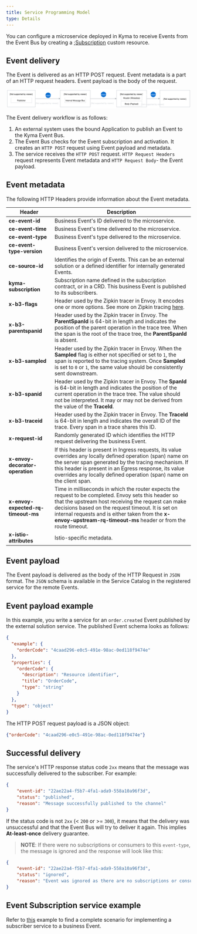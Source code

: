 ```yaml
---
title: Service Programming Model
type: Details
---
```


You can configure a microservice deployed in Kyma to receive Events from the Event Bus by creating a ;[Subscription](/components/event-bus/#custom-resource-subscription) custom resource.

## Event delivery

The Event is delivered as an HTTP POST request. Event metadata is a part of an HTTP request headers. Event payload is the body of the request.

![eventdelivery](./assets/event-delivery.svg)

The Event delivery workflow is as follows:

1. An external system uses the bound Application to publish an Event to the Kyma Event Bus.
2. The Event Bus checks for the Event subscription and activation. It creates an `HTTP POST` request using Event payload and metadata.
3. The service receives the `HTTP POST` request. `HTTP Request Headers` request represents Event metadata and `HTTP Request Body`- the Event payload.

## Event metadata

The following HTTP Headers provide information about the Event metadata.

|Header| Description|
|------|--------|
| **ce-event-id** | Business Event's ID delivered to the microservice. |
| **ce-event-time** | Business Event's time delivered to the microservice. |
| **ce-event-type** | Business Event's type delivered to the microservice. |
| **ce-event-type-version** | Business Event's version delivered to the microservice. |
| **ce-source-id** | Identifies the origin of Events. This can be an external solution or a defined identifier for internally generated Events. |
| **kyma-subscription** | Subscription name defined in the subscription contract, or in a CRD. This business Event is published to its subscribers. |
| **x-b3-flags** | Header used by the Zipkin tracer in Envoy. It encodes one or more options. See more on Zipkin tracing [here](https://github.com/openzipkin/b3-propagation). |
| **x-b3-parentspanid** | Header used by the Zipkin tracer in Envoy. The **ParentSpanId** is 64-bit in length and indicates the position of the parent operation in the trace tree. When the span is the root of the trace tree, the **ParentSpanId** is absent. |
| **x-b3-sampled** | Header used by the Zipkin tracer in Envoy. When the **Sampled** flag is either not specified or set to `1`, the span is reported to the tracing system. Once **Sampled** is set to `0` or `1`, the same value should be consistently sent downstream. |
| **x-b3-spanid** | Header used by the Zipkin tracer in Envoy. The **SpanId** is 64-bit in length and indicates the position of the current operation in the trace tree. The value should not be interpreted. It may or may not be derived from the value of the **TraceId**. |
| **x-b3-traceid** | Header used by the Zipkin tracer in Envoy. The **TraceId** is 64-bit in length and indicates the overall ID of the trace. Every span in a trace shares this ID. |
| **x-request-id** | Randomly generated ID which identifies the HTTP request delivering the business Event. |
| **x-envoy-decorator-operation** | If this header is present in Ingress requests, its value overrides any locally defined operation (span) name on the server span generated by the tracing mechanism. If this header is present in an Egress response, its value overrides any locally defined operation (span) name on the client span. |
| **x-envoy-expected-rq-timeout-ms** | Time in milliseconds in which the router expects the request to be completed. Envoy sets this header so that the upstream host receiving the request can make decisions based on the request timeout. It is set on internal requests and is either taken from the **x-envoy-upstream-rq-timeout-ms** header or from the route timeout. |
| **x-istio-attributes** | Istio-specific metadata. |

## Event payload

The Event payload is delivered as the body of the HTTP Request in `JSON` format. The `JSON` schema is available in the Service Catalog in the registered service for the remote Events.

## Event payload example

In this example, you write a service for an `order.created` Event published by the external solution service. The published Event schema looks as follows:

```json
{
  "example": {
    "orderCode": "4caad296-e0c5-491e-98ac-0ed118f9474e"
  },
  "properties": {
    "orderCode": {
      "description": "Resource identifier",
      "title": "OrderCode",
      "type": "string"
    }
  },
  "type": "object"
}
```

The HTTP POST request payload is a JSON object:

```json
{"orderCode": "4caad296-e0c5-491e-98ac-0ed118f9474e"}
```

## Successful delivery

The service's HTTP response status code `2xx` means that the message was successfully delivered to the subscriber.
For example:

```json
{
    "event-id": "22ae22a4-f5b7-4fa1-ada9-558a10a96f3d",
    "status": "published",
    "reason": "Message successfully published to the channel"
}
```
If the status code is not `2xx` (< `200` or >= `300`), it means that the delivery was unsuccessful and
that the Event Bus will try to deliver it again. This implies **At-least-once** delivery guarantee.
>**NOTE**: If there were no subscriptions or consumers to this `event-type`, the message is ignored and the response
will look like this:
```json
{
    "event-id": "22ae22a4-f5b7-4fa1-ada9-558a10a96f3d",
    "status": "ignored",
    "reason": "Event was ignored as there are no subscriptions or consumers configured for this event"
}
```

## Event Subscription service example

Refer to [this](https://github.com/kyma-project/examples/tree/master/event-subscription/service) example to find a complete scenario for implementing a subscriber service to a business Event.
